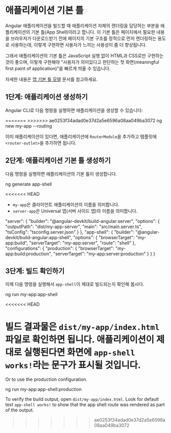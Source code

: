 <!--
# App shell
-->
# 애플리케이션 기본 틀

<!--
App shell is a way to render a portion of your application via a route at build time.
It can improve the user experience by quickly launching a static rendered page (a skeleton common to all pages) while the browser downloads the full client version and switches to it automatically after the code loads.

This gives users a meaningful first paint of your application that appears quickly because the browser can simply render the HTML and CSS without the need to initialize any JavaScript.

Learn more in [The App Shell Model](https://developers.google.com/web/fundamentals/architecture/app-shell).
-->
Angular 애플리케이션을 빌드할 때 애플리케이션 자체의 렌더링을 담당하는 부분을 애플리케이션의 기본 틀(App Shell)이라고 합니다.
이 기본 틀은 페이지에서 필요한 내용을 브라우저가 다운로드받기 전에 페이지의 기본 구조를 정적으로 먼저 렌더링하는 용도로 사용하는데, 이렇게 구현하면 사용자가 느끼는 사용성이 좀 더 향상됩니다.

그래서 애플리케이션의 기본 틀은 JavaScript 실행 없이 HTML과 CSS로만 구현하는 것이 좋으며, 이렇게 구현해야 "사용자가 의미있다고 판단하는 첫 화면(meaningful first paint of application)"을 빠르게 띄울 수 있습니다.

자세한 내용은 [앱 기본 틀 모델](https://developers.google.com/web/fundamentals/architecture/app-shell) 문서를 참고하세요.

<!--
## Step 1: Prepare the application
-->
## 1단계: 애플리케이션 생성하기

<!--
You can do this with the following CLI command:
<<<<<<< HEAD
-->
Angular CLI로 다음 명령을 실행하면 애플리케이션을 생성할 수 있습니다:

<code-example format="." language="bash" linenums="false">
=======
<code-example language="bash">
>>>>>>> ae0253f34adad0e37d2a5e6596a08aa049ba3072
ng new my-app --routing
</code-example>

<!--
For an existing application, you have to manually add the `RouterModule` and defining a `<router-outlet>` within your application.
-->
이미 애플리케이션이 있다면, 애플리케이션에 `RouterModule`을 추가하고 템플릿에 `<router-outlet>`을 추가하면 됩니다.

<!--
## Step 2: Create the app shell
-->
## 2단계: 애플리케이션 기본 틀 생성하기

<!--
Use the CLI to automatically create the app shell.
-->
다음 명령을 실행하면 애플리케이션의 기본 틀이 생성합니다.

<code-example language="bash">
ng generate app-shell
</code-example>

<<<<<<< HEAD
<!--
* `my-app` takes the name of your client application.
* `server-app` takes the name of the Universal (or server) application.
=======
* `client-project` takes the name of your client application.
>>>>>>> ae0253f34adad0e37d2a5e6596a08aa049ba3072

After running this command you will notice that the `angular.json` configuration file has been updated to add two new targets, with a few other changes.
-->
* `my-app`은 클라이언트 애플리케이션의 이름을 의미합니다.
* `server-app`은 Universal 앱(서버 사이드 앱)의 이름을 의미합니다.

<code-example language="json">
"server": {
  "builder": "@angular-devkit/build-angular:server",
  "options": {
    "outputPath": "dist/my-app-server",
    "main": "src/main.server.ts",
    "tsConfig": "tsconfig.server.json"
  }
},
"app-shell": {
  "builder": "@angular-devkit/build-angular:app-shell",
  "options": {
    "browserTarget": "my-app:build",
    "serverTarget": "my-app:server",
    "route": "shell"
  },
  "configurations": {
    "production": {
      "browserTarget": "my-app:build:production",
      "serverTarget": "my-app:server:production"
    }
  }
}
</code-example>

<!--
## Step 3: Verify the app is built with the shell content
-->
## 3단계: 빌드 확인하기

<!--
Use the CLI to build the `app-shell` target.
-->
이제 다음 명령을 실행해서 `app-shell`이 제대로 빌드되는지 확인해 봅시다.

<code-example language="bash">
ng run my-app:app-shell
</code-example>

<<<<<<< HEAD
<!--
To verify the build output, open `dist/my-app/index.html`. Look for default text `app-shell works!` to show that the app shell route was rendered as part of the output.
-->
빌드 결과물은 `dist/my-app/index.html` 파일로 확인하면 됩니다. 애플리케이션이 제대로 실행된다면 화면에 `app-shell works!`라는 문구가 표시될 것입니다.
=======
Or to use the production configuration.

<code-example language="bash">
ng run my-app:app-shell:production
</code-example>

To verify the build output, open `dist/my-app/index.html`. Look for default text `app-shell works!` to show that the app shell route was rendered as part of the output.


>>>>>>> ae0253f34adad0e37d2a5e6596a08aa049ba3072
